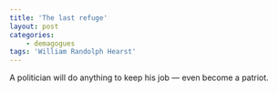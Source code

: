 ```yaml
---
title: 'The last refuge'
layout: post
categories:
    - demagogues
tags: 'William Randolph Hearst'
---
```


A politician will do anything to keep his job — even become a patriot.